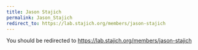 ```yaml
---
title: Jason Stajich
permalink: Jason_Stajich
redirect_to: https://lab.stajich.org/members/jason-stajich
---
```


You should be redirected to <https://lab.stajich.org/members/jason-stajich>
